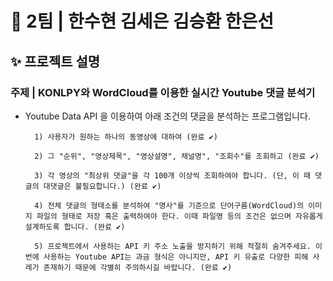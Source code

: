 # 🦾 2팀 | 한수현 김세은 김승환 한은선

## ✨ 프로젝트 설명

### 주제 | KONLPY와 WordCloud를 이용한 실시간 Youtube 댓글 분석기

- Youtube Data API 을 이용하여 아래 조건의 댓글을 분석하는 프로그램입니다.
        
        1) 사용자가 원하는 하나의 동영상에 대하여 (완료 ✔) 
        
        2) 그 "순위", "영상제목", "영상설명", 채널명", "조회수"를 조회하고 (완료 ✔) 
        
        3) 각 영상의 "최상위 댓글"을 각 100개 이상씩 조회하여야 합니다. (단, 이 때 댓글의 대댓글은 불필요합니다.) (완료 ✔) 
        
        4) 전체 댓글의 형태소를 분석하여 "명사"를 기준으로 단어구름(WordCloud)의 이미지 파일의 형태로 저장 혹은 출력하여야 한다. 이때 파일명 등의 조건은 없으며 자유롭게 설계하도록 합니다. (완료 ✔) 
        
        5) 프로젝트에서 사용하는 API 키 주소 노출을 방지하기 위해 적절히 숨겨주세요. 이번에 사용하는 Youtube API는 과금 형식은 아니지만, API 키 유출로 다양한 피해 사례가 존재하기 때문에 각별히 주의하시길 바랍니다. (완료 ✔) 
        
